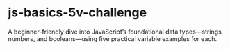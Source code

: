 # js-basics-5v-challenge
A beginner-friendly dive into JavaScript’s foundational data types—strings, numbers, and booleans—using five practical variable examples for each.
